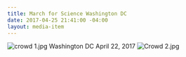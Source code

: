 ```yaml
---
title: March for Science Washington DC
date: 2017-04-25 21:41:00 -04:00
layout: media-item
---
```


![crowd 1.jpg](/uploads/crowd%201.jpg)
Washington DC April 22, 2017
![Crowd 2.jpg](/uploads/Crowd%202.jpg)
